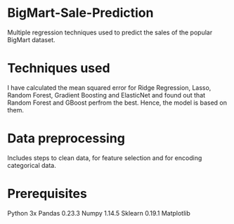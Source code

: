 # BigMart-Sale-Prediction
Multiple regression techniques used to predict the sales of the popular BigMart dataset. 

# Techniques used
I have calculated the mean squared error for Ridge Regression, Lasso, Random Forest, Gradient Boosting and ElasticNet and found out that Random Forest and GBoost perfrom the best. Hence, the model is based on them. 

# Data preprocessing
Includes steps to clean data, for feature selection and for encoding categorical data. 

# Prerequisites
Python 3x
Pandas 0.23.3
Numpy 1.14.5
Sklearn 0.19.1
Matplotlib 
